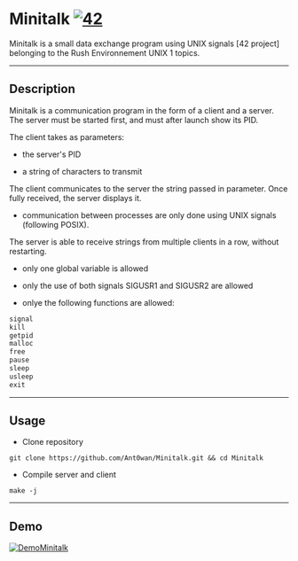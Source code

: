 # Minitalk [![42](https://i.imgur.com/9NXfcit.jpg)](i.imgur.com/9NXfcit.jpg)

Minitalk is a small data exchange program using UNIX signals [42 project] belonging to the Rush Environnement UNIX 1 topics.

---

## Description

Minitalk is a communication program in the form of a client and a server. The server must be started first, and must after launch show its PID.

The client takes as parameters:

- the server's PID

- a string of characters to transmit

The client communicates to the server the string passed in parameter. Once fully received, the server displays it.

- communication between processes are only done using UNIX signals (following POSIX).

The server is able to receive strings from multiple clients in a row, without restarting.

- only one global variable is allowed

- only the use of both signals SIGUSR1 and SIGUSR2 are allowed

- onlye the following functions are allowed:

```C
signal
kill
getpid
malloc
free
pause
sleep
usleep
exit
```

---

## Usage

- Clone repository

```shell=
git clone https://github.com/Ant0wan/Minitalk.git && cd Minitalk
```

- Compile server and client

```shell=
make -j
```

---

## Demo

[![DemoMinitalk](https://i.imgur.com/vu1RyRc.gif)](i.imgur.com/vu1RyRc.gif)
